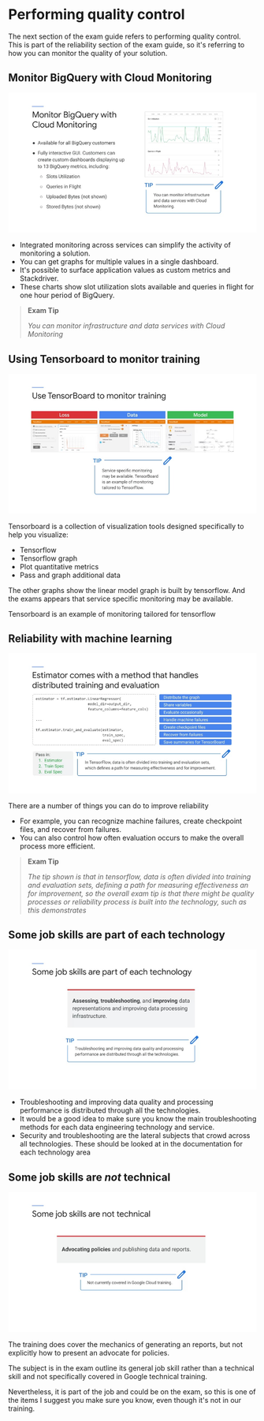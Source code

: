 # Performing quality control

The next section of the exam guide refers to performing quality control. This is part of the reliability section of the exam guide, so it's referring to how you can monitor the quality of your solution.

## Monitor BigQuery with Cloud Monitoring

![monitor](./imgs/monitor.jpeg)

- Integrated monitoring across services can simplify the activity of monitoring a solution.
- You can get graphs for multiple values in a single dashboard.
- It's possible to surface application values as custom metrics and Stackdriver.
- These charts show slot utilization slots available and queries in flight for one hour period of BigQuery.

> **Exam Tip**
>
> *You can monitor infrastructure and data services with Cloud Monitoring*

## Using Tensorboard to monitor training

![tensorboard](./imgs/tensorboard.png)

Tensorboard is a collection of visualization tools designed specifically to help you visualize:

- Tensorflow
- Tensorflow graph
- Plot quantitative metrics
- Pass and graph additional data

The other graphs show the linear model graph is built by tensorflow. And the exams appears that service specific monitoring may be available.

Tensorboard is an example of monitoring tailored for tensorflow

## Reliability with machine learning

![reliability-ml](./imgs/reliability-ml.png)

There are a number of things you can do to improve reliability

- For example, you can recognize machine failures, create checkpoint files, and recover from failures.
- You can also control how often evaluation occurs to make the overall process more efficient.

> **Exam Tip**
>
> *The tip shown is that in tensorflow, data is often divided into training and evaluation sets, defining a path for measuring effectiveness an for improvement, so the overall exam tip is that there might be quality processes or reliability process is built into the technology, such as this demonstrates*

## Some job skills are part of each technology

![troubleshooting](./imgs/troubleshooting.png)

- Troubleshooting and improving data quality and processing performance is distributed through all the technologies.
- It would be a good idea to make sure you know the main troubleshooting methods for each data engineering technology and service.
- Security and troubleshooting are the lateral subjects that crowd across all technologies. These should be looked at in the documentation for each technology area

## Some job skills are *not* technical

![non-technical](./imgs/non-technical.png)

The training does cover the mechanics of generating an reports, but not explicitly how to present an advocate for policies.

The subject is in the exam outline its general job skill rather than a technical skill and not specifically covered in Google technical training.

Nevertheless, it is part of the job and could be on the exam, so this is one of the items I suggest you make sure you know, even though it's not in our training.
